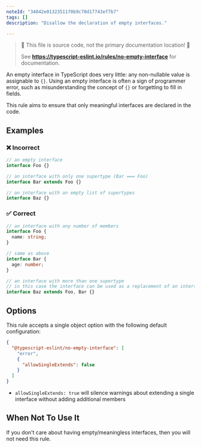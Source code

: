 ```yaml
---
noteId: "34042e01323511f0b9c70d17743ef7b7"
tags: []
description: "Disallow the declaration of empty interfaces."

---
```


> 🛑 This file is source code, not the primary documentation location! 🛑
>
> See **https://typescript-eslint.io/rules/no-empty-interface** for documentation.

An empty interface in TypeScript does very little: any non-nullable value is assignable to `{}`.
Using an empty interface is often a sign of programmer error, such as misunderstanding the concept of `{}` or forgetting to fill in fields.

This rule aims to ensure that only meaningful interfaces are declared in the code.

## Examples

<!--tabs-->

### ❌ Incorrect

```ts
// an empty interface
interface Foo {}

// an interface with only one supertype (Bar === Foo)
interface Bar extends Foo {}

// an interface with an empty list of supertypes
interface Baz {}
```

### ✅ Correct

```ts
// an interface with any number of members
interface Foo {
  name: string;
}

// same as above
interface Bar {
  age: number;
}

// an interface with more than one supertype
// in this case the interface can be used as a replacement of an intersection type.
interface Baz extends Foo, Bar {}
```

<!--/tabs-->

## Options

This rule accepts a single object option with the following default configuration:

```json
{
  "@typescript-eslint/no-empty-interface": [
    "error",
    {
      "allowSingleExtends": false
    }
  ]
}
```

- `allowSingleExtends: true` will silence warnings about extending a single interface without adding additional members

## When Not To Use It

If you don't care about having empty/meaningless interfaces, then you will not need this rule.
